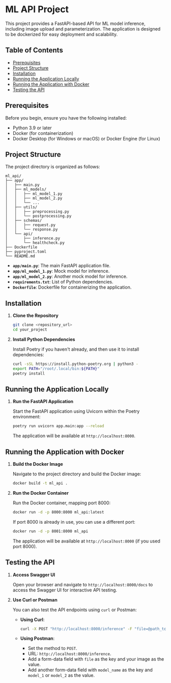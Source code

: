 # ML API Project

This project provides a FastAPI-based API for ML model inference, including image upload and parameterization. The application is designed to be dockerized for easy deployment and scalability.

## Table of Contents

- [Prerequisites](#prerequisites)
- [Project Structure](#project-structure)
- [Installation](#installation)
- [Running the Application Locally](#running-the-application-locally)
- [Running the Application with Docker](#running-the-application-with-docker)
- [Testing the API](#testing-the-api)

## Prerequisites

Before you begin, ensure you have the following installed:

- Python 3.9 or later
- Docker (for containerization)
- Docker Desktop (for Windows or macOS) or Docker Engine (for Linux)

## Project Structure

The project directory is organized as follows:

```
ml_api/
├── app/
│   ├── main.py
│   ├── ml_models/
│   │   ├── ml_model_1.py
│   │   ├── ml_model_2.py
│   │   └── ...
│   ├── utils/
│   │   ├── preprocessing.py
│   │   └── postprocessing.py
│   ├── schemas/
│   │   ├── request.py
│   │   └── response.py
│   └── api/
│       ├── inference.py
│       └── healthcheck.py
├── Dockerfile
├── pyproject.toml
└── README.md
```

- **`app/main.py`**: The main FastAPI application file.
- **`app/ml_model_1.py`**: Mock model for inference.
- **`app/ml_model_2.py`**: Another mock model for inference.
- **`requirements.txt`**: List of Python dependencies.
- **`Dockerfile`**: Dockerfile for containerizing the application.

## Installation

1. **Clone the Repository**

   ```bash
   git clone <repository_url>
   cd your_project
   ```

2. **Install Python Dependencies**

   Install Poetry if you haven't already, and then use it to install dependencies:

   ```bash
   curl -sSL https://install.python-poetry.org | python3 -
   export PATH="/root/.local/bin:${PATH}"
   poetry install

   ```

## Running the Application Locally

1. **Run the FastAPI Application**

   Start the FastAPI application using Uvicorn within the Poetry environment:

   ```bash
   poetry run uvicorn app.main:app --reload
   ```

   The application will be available at `http://localhost:8000`.

## Running the Application with Docker

1. **Build the Docker Image**

   Navigate to the project directory and build the Docker image:

   ```bash
   docker build -t ml_api .
   ```

2. **Run the Docker Container**

   Run the Docker container, mapping port 8000:

   ```bash
   docker run -d -p 8000:8000 ml_api:latest
   ```

   If port 8000 is already in use, you can use a different port:

   ```bash
   docker run -d -p 8001:8000 ml_api
   ```

   The application will be available at `http://localhost:8000` (if you used port 8000).

## Testing the API

1. **Access Swagger UI**

   Open your browser and navigate to `http://localhost:8000/docs` to access the Swagger UI for interactive API testing.

2. **Use Curl or Postman**

   You can also test the API endpoints using `curl` or Postman:

   - **Using Curl**:

     ```bash
     curl -X POST "http://localhost:8000/inference" -F "file=@path_to_your_image.jpg" -F "model_name=ml_model_1"
     ```

   - **Using Postman**:

     - Set the method to `POST`.
     - URL: `http://localhost:8000/inference`.
     - Add a form-data field with `file` as the key and your image as the value.
     - Add another form-data field with `model_name` as the key and `model_1` or `model_2` as the value.


